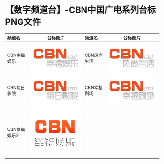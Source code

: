 # 【数字频道台】-CBN中国广电系列台标PNG文件
|频道名|台标图片|频道名|台标图片|
|:---|:---:|:---|:---:|
|CBN幸福娱乐|<img src="https://raw.githubusercontent.com/xiaolvdouya/TV-LOGO/refs/heads/main/%E6%95%B0%E5%AD%97%E9%A2%91%E9%81%93/CBN幸福娱乐.png">|CBN风尚生活|<img src="https://raw.githubusercontent.com/xiaolvdouya/TV-LOGO/refs/heads/main/%E6%95%B0%E5%AD%97%E9%A2%91%E9%81%93/CBN风尚生活.png">|
|CBN每日影院|<img src="https://raw.githubusercontent.com/xiaolvdouya/TV-LOGO/refs/heads/main/%E6%95%B0%E5%AD%97%E9%A2%91%E9%81%93/CBN每日影院.png">|CBN幸福剧场|<img src="https://raw.githubusercontent.com/xiaolvdouya/TV-LOGO/refs/heads/main/%E6%95%B0%E5%AD%97%E9%A2%91%E9%81%93/CBN幸福剧场.png">|
|CBN幸福娱乐2|<img src="https://raw.githubusercontent.com/xiaolvdouya/TV-LOGO/refs/heads/main/%E6%95%B0%E5%AD%97%E9%A2%91%E9%81%93/CBN幸福娱乐2.png">|

